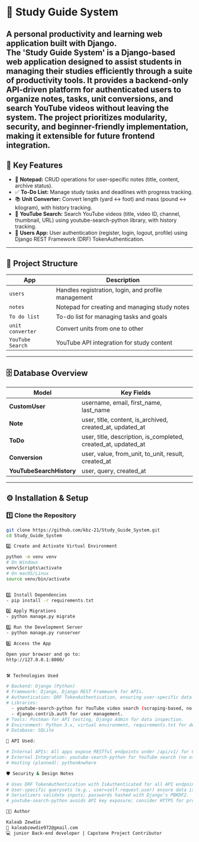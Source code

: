 # 📘 Study Guide System

A **personal productivity and learning web application** built with **Django**.  
The 'Study Guide System' is a Django-based web application designed to assist students in managing their studies efficiently through a suite of productivity tools. It provides a backend-only API-driven platform for authenticated users to organize notes, tasks, unit conversions, and search YouTube videos without leaving the system. The project prioritizes modularity, security, and beginner-friendly implementation, making it extensible for future frontend integration.
---

## 🚀 Key Features

- 📝 **Notepad:** CRUD operations for user-specific notes (title, content, archive status).  
- ✅ **To-Do List:** Manage study tasks and deadlines with progress tracking.  
- 📚 **Unit Converter:** Convert length (yard ↔ foot) and mass (pound ↔ kilogram), with history tracking.  
- 🎥 **YouTube Search:** Search YouTube videos (title, video ID, channel, thumbnail, URL) using youtube-search-python library, with history tracking.  
- 🔐 **Users App:** User authentication (register, login, logout, profile) using Django REST Framework (DRF) TokenAuthentication.  
---

## 🧩 Project Structure

| App | Description |
|------|--------------|
| `users` | Handles registration, login, and profile management |
| `notes` | Notepad for creating and managing study notes |
| `To do list` | To-do list for managing tasks and goals |
| `unit converter` | Convert units from one to other |
| `YouTube Search` | YouTube API integration for study content |

---

## 🗄️ Database Overview

| Model | Key Fields |
|--------|-------------|
| **CustomUser** | username, email, first_name, last_name |
| **Note** | user, title, content, is_archived, created_at, updated_at |
| **ToDo** | user, title, description, is_completed, created_at, updated_at |
| **Conversion** | user, value, from_unit, to_unit, result, created_at |
| **YouTubeSearchHistory** | user, query, created_at |


---


## ⚙️ Installation & Setup

### 1️⃣ Clone the Repository
```bash
git clone https://github.com/kbz-21/Study_Guide_System.git
cd Study_Guide_System

2️⃣ Create and Activate Virtual Environment

python -m venv venv
# On Windows
venv\Scripts\activate
# On macOS/Linux
source venv/bin/activate


3️⃣ Install Dependencies
- pip install -r requirements.txt

4️⃣ Apply Migrations
- python manage.py migrate

5️⃣ Run the Development Server
- python manage.py runserver

6️⃣ Access the App

Open your browser and go to:
http://127.0.0.1:8000/


🛠️ Technologies Used

# Backend: Django (Python)
# Framework: Django, Django REST Framework for APIs.
# Authentication: DRF TokenAuthentication, ensuring user-specific data access.
# Libraries:
  - youtube-search-python for YouTube video search (scraping-based, no API key).
  - django.contrib.auth for user management.
# Tools: Postman for API testing, Django Admin for data inspection.
# Environment: Python 3.x, virtual environment, requirements.txt for dependencies.
# Database: SQLite

📧 API Used:

# Internal APIs: All apps expose RESTful endpoints under /api/v1/ for CRUD and specific actions
# External Integration: youtube-search-python for YouTube search (no official YouTube Data API v3
# Hosting (planned): pythonAnwhere

🛡️ Security & Design Notes

# Uses DRF TokenAuthentication with IsAuthenticated for all API endpoints.
# User-specific querysets (e.g., user=self.request.user) ensure data isolation.
# Serializers validate inputs; passwords hashed with Django’s PBKDF2.
# youtube-search-python avoids API key exposure; consider HTTPS for production.

👨‍💻 Author

Kaleab Zewdie
📧 kaleabzewdie972@gmail.com
💻 junior Back-end developer | Capstone Project Contributor
